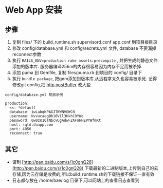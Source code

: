 Web App 安装
====

步骤
---
1. 复制 files/ 下的 build_runtime.sh supervisord.conf app.conf 到项目根目录
2. 修改 config/database.yml 和 config/secrets.yml 文件, database 不要漏掉reconnect参数
3. 执行 `RAILS_ENV=production rake assets:precompile` , 并把生成的静态文件添加的版本库. 服务器编译256m的内存很容易因为内存不足而被杀掉.
5. 添加 puma 到 Gemfile, 复制 files/puma.rb 到项目的 config/ 目录下
4. 执行 `bundle package`, 把gem添加到版本库,从远程拿太久也容易被杀死. 记得修改git config,把 [http postBuffer](http://stackoverflow.com/questions/2702731/git-fails-when-pushing-commit-to-github) 改大些

```
config/database.yml 局部示例

production:
  <<: *default
  database: iwLabqKPAXJTKWNVGWCN
  username: NvvucaeqBh16V1l3HkhC0YWe
  password: 0w0zK10lNbcvUgAdwF2AFnHHEVYWfmKt
  host: sqld.duapp.com
  port: 4050
  reconnect: true
```

其它
---
* 请到 [http://pan.baidu.com/s/1c0gnQ28](http://pan.baidu.com/s/1c0gnQ28) 下载最新的二进制版本,上传到自己的云存储,因为云存储是收费的,所以build_runtime.sh的下载链接不保证一直有效
* 日志都存放在 /home/bae/log 目录下,可以网站上的查看日志查看到
